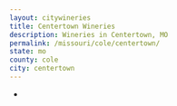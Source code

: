 ```yaml
---
layout: citywineries
title: Centertown Wineries
description: Wineries in Centertown, MO
permalink: /missouri/cole/centertown/
state: mo
county: cole
city: centertown
---
```

-
